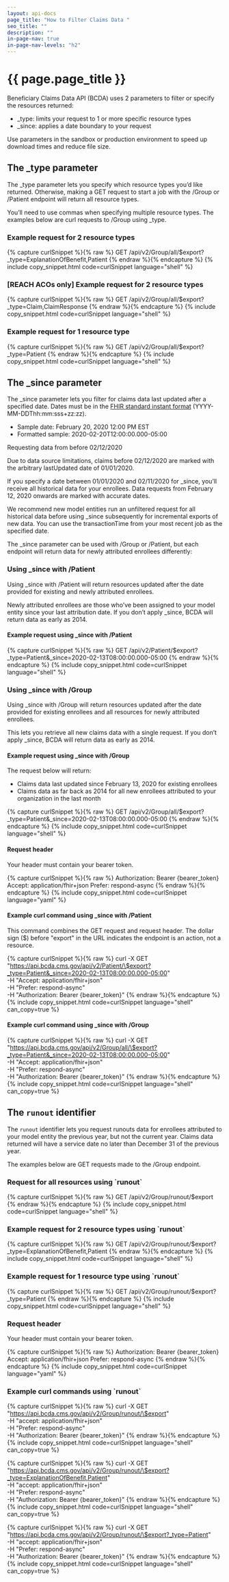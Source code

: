 ```yaml
---
layout: api-docs
page_title: "How to Filter Claims Data "
seo_title: ""
description: ""
in-page-nav: true
in-page-nav-levels: "h2"
---
```


# {{ page.page_title }}

Beneficiary Claims Data API (BCDA) uses 2 parameters to filter or specify the resources returned: 

- _type: limits your request to 1 or more specific resource types
- _since: applies a date boundary to your request

Use parameters in the sandbox or production environment to speed up download times and reduce file size. 

## The _type parameter 

The _type parameter lets you specify which resource types you’d like returned. Otherwise, making a GET request to start a job with the /Group or /Patient endpoint will return all resource types.

You’ll need to use commas when specifying multiple resource types. The examples below are curl requests to /Group using _type. 

<h3 class="font-ui-sm">Example request for 2 resource types</h3>

<!-- snippet -->
{% capture curlSnippet %}{% raw %}
GET /api/v2/Group/all/$export?_type=ExplanationOfBenefit,Patient
{% endraw %}{% endcapture %}
{% include copy_snippet.html code=curlSnippet language="shell" %}

<h3 class="font-ui-sm">[REACH ACOs only] Example request for 2 resource types</h3>

<!-- snippet -->
{% capture curlSnippet %}{% raw %}
GET /api/v2/Group/all/$export?_type=Claim,ClaimResponse 
{% endraw %}{% endcapture %}
{% include copy_snippet.html code=curlSnippet language="shell" %}

<h3 class="font-ui-sm">Example request for 1 resource type</h3>

<!-- snippet -->
{% capture curlSnippet %}{% raw %}
GET /api/v2/Group/all/$export?_type=Patient
{% endraw %}{% endcapture %}
{% include copy_snippet.html code=curlSnippet language="shell" %}

## The _since parameter

The _since parameter lets you filter for claims data last updated after a specified date. Dates must be in the [FHIR standard instant format](https://www.hl7.org/fhir/datatypes.html#instant) (YYYY-MM-DDThh:mm:sss+zz:zz). 

- Sample date: February 20, 2020 12:00 PM EST
- Formatted sample: 2020-02-20T12:00:00.000-05:00

<div class="usa-alert usa-alert--warning usa-alert--no-icon">
    <div class="usa-alert__body">
                <p class="usa-alert__text text-bold">Requesting data from before 02/12/2020</p>
        <p class="usa-alert__text">Due to data source limitations, claims before 02/12/2020 are marked with the arbitrary lastUpdated date of 01/01/2020. </p>
        <p>If you specify a date between 01/01/2020 and 02/11/2020 for _since, you’ll receive all historical data for your enrollees. Data requests from February 12, 2020 onwards are marked with accurate dates.</p>
    </div>
</div>

We recommend new model entities run an unfiltered request for all historical data before using _since subsequently for incremental exports of new data. You can use the transactionTime from your most recent job as the specified date.

The _since parameter can be used with /Group or /Patient, but each endpoint will return data for newly attributed enrollees differently:

### Using _since with /Patient 

Using _since with /Patient will return resources updated after the date provided for existing and newly attributed enrollees. 

Newly attributed enrollees are those who’ve been assigned to your model entity since your last attribution date. If you don’t apply _since, BCDA will return data as early as 2014. 

#### Example request using _since with /Patient
<!-- snippet -->
{% capture curlSnippet %}{% raw %}
GET /api/v2/Patient/$export?_type=Patient&_since=2020-02-13T08:00:00.000-05:00
{% endraw %}{% endcapture %}
{% include copy_snippet.html code=curlSnippet language="shell" %}

### Using _since with /Group 

Using _since with /Group will return resources updated after the date provided for existing enrollees and all resources for newly attributed enrollees. 

This lets you retrieve all new claims data with a single request. If you don’t apply _since, BCDA will return data as early as 2014. 

#### Example request using _since with /Group

The request below will return: 

- Claims data last updated since February 13, 2020 for existing enrollees 
- Claims data as far back as 2014 for all new enrollees attributed to your organization in the last month
<!-- snippet -->
{% capture curlSnippet %}{% raw %}
GET /api/v2/Group/all/$export?_type=Patient&_since=2020-02-13T08:00:00.000-05:00
{% endraw %}{% endcapture %}
{% include copy_snippet.html code=curlSnippet language="shell" %}

#### Request header

Your header must contain your bearer token. 

<!-- snippet -->
{% capture curlSnippet %}{% raw %}
Authorization: Bearer {bearer_token}
Accept: application/fhir+json
Prefer: respond-async
{% endraw %}{% endcapture %}
{% include copy_snippet.html code=curlSnippet language="yaml" %}

#### Example curl command using _since with /Patient

This command combines the GET request and request header. The dollar sign ($) before "export" in the URL indicates the endpoint is an action, not a resource.

<!-- snippet -->
{% capture curlSnippet %}{% raw %}
curl -X GET "https://api.bcda.cms.gov/api/v2/Patient/\$export?_type=Patient&_since=2020-02-13T08:00:00.000-05:00" \
    -H "Accept: application/fhir+json" \
    -H "Prefer: respond-async" \
    -H "Authorization: Bearer {bearer_token}"
{% endraw %}{% endcapture %}
{% include copy_snippet.html code=curlSnippet language="shell" can_copy=true %}

#### Example curl command using _since with /Group

<!-- snippet -->
{% capture curlSnippet %}{% raw %}
curl -X GET "https://api.bcda.cms.gov/api/v2/Group/all/\$export?_type=Patient&_since=2020-02-13T08:00:00.000-05:00" \
    -H "Accept: application/fhir+json" \
    -H "Prefer: respond-async" \
    -H "Authorization: Bearer {bearer_token}"
{% endraw %}{% endcapture %}
{% include copy_snippet.html code=curlSnippet language="shell" can_copy=true %}

## The `runout` identifier

The `runout` identifier lets you request runouts data for enrollees attributed to your model entity the previous year, but not the current year. Claims data returned will have a service date no later than December 31 of the previous year.

The examples below are GET requests made to the /Group endpoint. 

<h3 class="font-ui-sm">Request for all resources using `runout`</h3>

<!-- snippet -->
{% capture curlSnippet %}{% raw %}
GET /api/v2/Group/runout/$export
{% endraw %}{% endcapture %}
{% include copy_snippet.html code=curlSnippet language="shell" %}

<h3 class="font-ui-sm">Example request for 2 resource types using `runout`</h3>

<!-- snippet -->
{% capture curlSnippet %}{% raw %}
GET /api/v2/Group/runout/$export?_type=ExplanationOfBenefit,Patient
{% endraw %}{% endcapture %}
{% include copy_snippet.html code=curlSnippet language="shell" %}

<h3 class="font-ui-sm">Example request for 1 resource type using `runout`</h3>

<!-- snippet -->
{% capture curlSnippet %}{% raw %}
GET /api/v2/Group/runout/$export?_type=Patient
{% endraw %}{% endcapture %}
{% include copy_snippet.html code=curlSnippet language="shell" %}

<h3 class="font-ui-sm">Request header</h3>

Your header must contain your bearer token. 

<!-- snippet -->
{% capture curlSnippet %}{% raw %}
Authorization: Bearer {bearer_token}
Accept: application/fhir+json
Prefer: respond-async
{% endraw %}{% endcapture %}
{% include copy_snippet.html code=curlSnippet language="yaml" %}

<h3 class="font-ui-sm">Example curl commands using `runout`</h3>

<!-- snippet -->
{% capture curlSnippet %}{% raw %}
curl -X GET "https://api.bcda.cms.gov/api/v2/Group/runout/\$export" \
    -H "accept: application/fhir+json" \
    -H "Prefer: respond-async" \
    -H "Authorization: Bearer {bearer_token}"
{% endraw %}{% endcapture %}
{% include copy_snippet.html code=curlSnippet language="shell" can_copy=true %}

<!-- snippet -->
{% capture curlSnippet %}{% raw %}
curl -X GET "https://api.bcda.cms.gov/api/v2/Group/runout/\$export?_type=ExplanationOfBenefit,Patient" \
    -H "accept: application/fhir+json" \
    -H "Prefer: respond-async" \
    -H "Authorization: Bearer {bearer_token}"
{% endraw %}{% endcapture %}
{% include copy_snippet.html code=curlSnippet language="shell" can_copy=true %}

<!-- snippet -->
{% capture curlSnippet %}{% raw %}
curl -X GET "https://api.bcda.cms.gov/api/v2/Group/runout/\$export?_type=Patient" \
    -H "accept: application/fhir+json" \
    -H "Prefer: respond-async" \
    -H "Authorization: Bearer {bearer_token}"
{% endraw %}{% endcapture %}
{% include copy_snippet.html code=curlSnippet language="shell" can_copy=true %}
